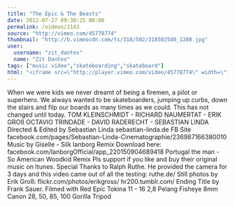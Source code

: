 ```yaml
---
title: "The Epic & The Beasts"
date: 2012-07-27 09:30:25 00:00
permalink: /videos/1143
source: "http://vimeo.com/45778774"
thumbnail: "http://b.vimeocdn.com/ts/318/502/318502540_1280.jpg"
user:
  username: "zit_dantes"
  name: "Zit Dantes"
tags: ["music video","skateboarding","skateboard"]
html: "<iframe src=\"http://player.vimeo.com/video/45778774\" width=\"1280\" height=\"720\" frameborder=\"0\" webkitAllowFullScreen mozallowfullscreen allowFullScreen></iframe>"
---
```


When we were kids we never dreamt of being a firemen, a pilot or superhero. We always wanted to be skateboarders, jumping up curbs, down the stairs and filp our boards as many times as we could. This has not changed until today.
TOM KLEINSCHMIDT - RICHARD NAUMERTAT - ERIK GROß 
OCTAVIO TRINDADE - DAVID RADERECHT - SEBASTIAN LINDA
Directed & Edited by Sebastian Linda
sebastian-linda.de
FB Site
facebook.com/pages/Sebastian-Linda-Cinematographie/236987166380010
Music by
Giselle - Silk Ianborg Remix 
Download here: facebook.com/IanborgOfficial/app_220150904689418
Portugal the man - So American Woodkid Remix
Pls support if you like and buy their original music on Itunes.
Special Thanks to Ralph Ruthe. He provided the camera for 3 days and this video came out of all the testing:
ruthe.de/
Still photos by Erik Groß:
flickr.com/photos/erikgross/
hr200.tumblr.com/
Ending Title by Frank Sauer.
Filmed with Red Epic
Tokina 11 - 16 2,8
Pelang Fisheye 8mm
Canon 28, 50, 85, 100
Gorilla Tripod